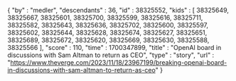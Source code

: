 {
  "by" : "medler",
  "descendants" : 36,
  "id" : 38325552,
  "kids" : [ 38325649, 38325667, 38325601, 38325700, 38325599, 38325616, 38325711, 38325582, 38325643, 38325636, 38325702, 38325600, 38325597, 38325602, 38325644, 38325628, 38325674, 38325627, 38325651, 38325689, 38325672, 38325620, 38325669, 38325630, 38325588, 38325566 ],
  "score" : 110,
  "time" : 1700347899,
  "title" : "OpenAI board in discussions with Sam Altman to return as CEO",
  "type" : "story",
  "url" : "https://www.theverge.com/2023/11/18/23967199/breaking-openai-board-in-discussions-with-sam-altman-to-return-as-ceo"
}
